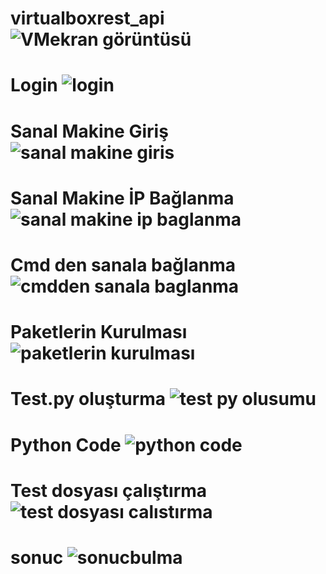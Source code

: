 # virtualboxrest_api![VMekran görüntüsü](https://user-images.githubusercontent.com/99283497/201067009-722763a2-e777-4309-af7c-c91f461f48d0.jpg)
# Login  ![login](https://user-images.githubusercontent.com/99283497/201142310-b6a62c5b-2f90-4201-80a7-243950b7ffbe.png)
# Sanal Makine Giriş ![sanal makine giris](https://user-images.githubusercontent.com/99283497/201142688-b49c55e7-50d0-4372-87ed-62d650db166a.png)
# Sanal Makine İP Bağlanma ![sanal makine ip baglanma](https://user-images.githubusercontent.com/99283497/201142809-6d5fc688-ff7e-4d01-9a10-16fe933f9121.png)
# Cmd den sanala bağlanma ![cmdden sanala baglanma](https://user-images.githubusercontent.com/99283497/201142926-147808da-f654-4c77-856a-3d370aea4907.jpg)
# Paketlerin Kurulması ![paketlerin kurulması](https://user-images.githubusercontent.com/99283497/201143018-1fbb3e78-b575-4b00-bb37-e93c83454e6b.jpg)
# Test.py oluşturma ![test py olusumu](https://user-images.githubusercontent.com/99283497/201143454-94ae7f70-cb33-4f04-af8e-c0da868ee842.jpg)
# Python Code ![python code](https://user-images.githubusercontent.com/99283497/201143558-7e5de86d-54a8-470d-9c51-b1fad2f0e84f.jpg)
# Test dosyası çalıştırma ![test dosyası calıstırma](https://user-images.githubusercontent.com/99283497/201143640-513ab847-be76-4288-84e8-276b58a66013.jpg)
# sonuc ![sonucbulma](https://user-images.githubusercontent.com/99283497/201147302-02bc28a7-bee5-4d67-9c7a-58695db3d2ec.jpg)

